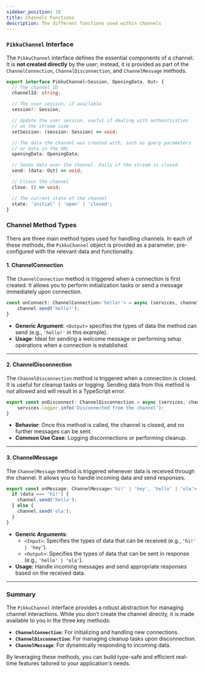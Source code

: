 ```yaml
---
sidebar_position: 10 
title: Channels Functions
description: The different functions used within channels
---
```


### `PikkuChannel` Interface

The `PikkuChannel` interface defines the essential components of a channel. It is **not created directly** by the user; instead, it is provided as part of the `ChannelConnection`, `ChannelDisconnection`, and `ChannelMessage` methods.

```typescript
export interface PikkuChannel<Session, OpeningData, Out> {
  // The channel ID
  channelId: string;

  // The user session, if available
  session?: Session;

  // Update the user session, useful if dealing with authentication
  // on the stream side
  setSession: (session: Session) => void;

  // The data the channel was created with, such as query parameters
  // or data in the URL
  openingData: OpeningData;

  // Sends data over the channel. Fails if the stream is closed
  send: (data: Out) => void;

  // Closes the channel
  close: () => void;

  // The current state of the channel
  state: 'initial' | 'open' | 'closed';
}
```

### Channel Method Types

There are three main method types used for handling channels. In each of these methods, the `PikkuChannel` object is provided as a parameter, pre-configured with the relevant data and functionality.

#### 1. **ChannelConnection**

The `ChannelConnection` method is triggered when a connection is first created. It allows you to perform initialization tasks or send a message immediately upon connection.

```typescript
const onConnect: ChannelConnection<'hello!'> = async (services, channel) => {
    channel.send('hello!');
}
```

- **Generic Argument**: `<Output>` specifies the types of data the method can send (e.g., `'hello!'` in this example).
- **Usage**: Ideal for sending a welcome message or performing setup operations when a connection is established.

---

#### 2. **ChannelDisconnection**

The `ChannelDisconnection` method is triggered when a connection is closed. It is useful for cleanup tasks or logging. Sending data from this method is not allowed and will result in a TypeScript error.

```typescript
export const onDisconnect: ChannelDisconnection = async (services, channel) => {
    services.logger.info('Disconnected from the channel');
}
```

- **Behavior**: Once this method is called, the channel is closed, and no further messages can be sent.
- **Common Use Case**: Logging disconnections or performing cleanup.

---

#### 3. **ChannelMessage**

The `ChannelMessage` method is triggered whenever data is received through the channel. It allows you to handle incoming data and send responses.

```typescript
export const onMessage: ChannelMessage<'hi!' | 'hey', 'hello' | 'ola'> = async (services, channel, data) => {
  if (data === 'hi!') {
    channel.send('hello');
  } else {
    channel.send('ola');
  }
}
```

- **Generic Arguments**:
  - `<Input>`: Specifies the types of data that can be received (e.g., `'hi!' | 'hey'`).
  - `<Output>`: Specifies the types of data that can be sent in response (e.g., `'hello' | 'ola'`).
- **Usage**: Handle incoming messages and send appropriate responses based on the received data.

---

### Summary

The `PikkuChannel` interface provides a robust abstraction for managing channel interactions. While you don’t create the channel directly, it is made available to you in the three key methods:
- **`ChannelConnection`**: For initializing and handling new connections.
- **`ChannelDisconnection`**: For managing cleanup tasks upon disconnection.
- **`ChannelMessage`**: For dynamically responding to incoming data.

By leveraging these methods, you can build type-safe and efficient real-time features tailored to your application's needs.
